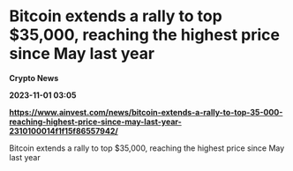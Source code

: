 # Bitcoin extends a rally to top $35,000, reaching the highest price since May last year
**Crypto News**

**2023-11-01 03:05**

**https://www.ainvest.com/news/bitcoin-extends-a-rally-to-top-35-000-reaching-highest-price-since-may-last-year-2310100014f1f15f86557942/**

Bitcoin extends a rally to top $35,000, reaching the highest price since May last year